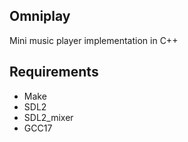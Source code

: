 ## Omniplay 

Mini music player implementation in C++

## Requirements

- Make
- SDL2
- SDL2_mixer
- GCC17
